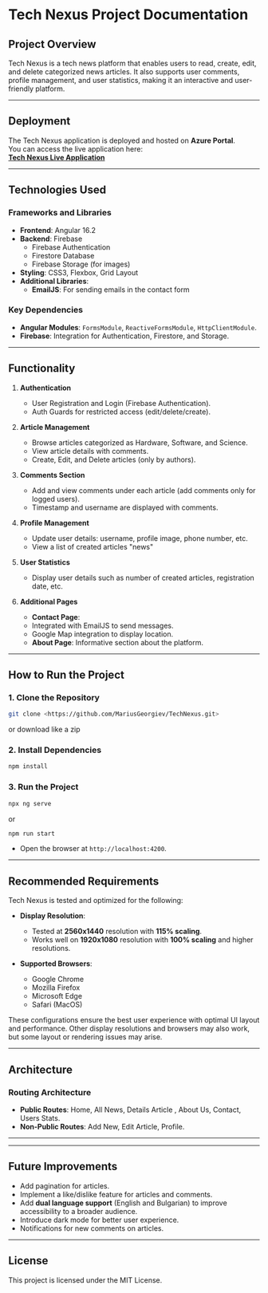 # Tech Nexus Project Documentation

## Project Overview
Tech Nexus is a tech news platform that enables users to read, create, edit, and delete categorized news articles. It also supports user comments, profile management, and user statistics, making it an interactive and user-friendly platform.

---

## **Deployment**

The Tech Nexus application is deployed and hosted on **Azure Portal**.  
You can access the live application here:  
**[Tech Nexus Live Application](https://gray-wave-0bc15fe03.4.azurestaticapps.net)**

---

## **Technologies Used**

### **Frameworks and Libraries**
- **Frontend**: Angular 16.2
- **Backend**: Firebase
  - Firebase Authentication
  - Firestore Database
  - Firebase Storage (for images)
- **Styling**: CSS3, Flexbox, Grid Layout
- **Additional Libraries**:
  - **EmailJS**: For sending emails in the contact form

### **Key Dependencies**
- **Angular Modules**: `FormsModule`, `ReactiveFormsModule`, `HttpClientModule`.
- **Firebase**: Integration for Authentication, Firestore, and Storage.

---

## **Functionality**

1. **Authentication**
   - User Registration and Login (Firebase Authentication).
   - Auth Guards for restricted access (edit/delete/create).

2. **Article Management**
   - Browse articles categorized as Hardware, Software, and Science.
   - View article details with comments.
   - Create, Edit, and Delete articles (only by authors).

3. **Comments Section**
   - Add and view comments under each article (add comments only for logged users).
   - Timestamp and username are displayed with comments.

4. **Profile Management**
   - Update user details: username, profile image, phone number, etc.
   - View a list of created articles "news"

5. **User Statistics**
   - Display user details such as number of created articles, registration date, etc.

6. **Additional Pages**
   - **Contact Page**: 
    - Integrated with EmailJS to send messages.
    - Google Map integration to display location.
   - **About Page**: Informative section about the platform.

---

## **How to Run the Project**

### 1. **Clone the Repository**
```bash
git clone <https://github.com/MariusGeorgiev/TechNexus.git>
```
or download like a zip

### 2. **Install Dependencies**
```bash
npm install
```

### 3. **Run the Project**
```bash
npx ng serve 
```

or

```bash
npm run start 
```
- Open the browser at `http://localhost:4200`.

---

## **Recommended Requirements**

Tech Nexus is tested and optimized for the following:

- **Display Resolution**: 
  - Tested at **2560x1440** resolution with **115% scaling**. 
  - Works well on **1920x1080** resolution with **100% scaling** and higher resolutions.
  
- **Supported Browsers**: 
  - Google Chrome
  - Mozilla Firefox
  - Microsoft Edge
  - Safari (MacOS)

These configurations ensure the best user experience with optimal UI layout and performance. Other display resolutions and browsers may also work, but some layout or rendering issues may arise.

---

## **Architecture**

### **Routing Architecture**
- **Public Routes**: Home, All News, Details Article , About Us, Contact, Users Stats.
- **Non-Public Routes**: Add New, Edit Article, Profile.

---

<!-- ## **Screenshots**
_need to add later_ -->

---

## **Future Improvements**
- Add pagination for articles.
- Implement a like/dislike feature for articles and comments.
- Add **dual language support** (English and Bulgarian) to improve accessibility to a broader audience.
- Introduce dark mode for better user experience.
- Notifications for new comments on articles.

---

## **License**
This project is licensed under the MIT License.